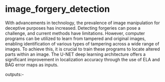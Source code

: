 # image_forgery_detection
With advancements in technology, the prevalence of image manipulation for deceptive purposes has increased. Detecting forgeries can pose a challenge, and current methods have limitations. However, computer programs can be utilized to learn from tampered and original images, enabling identification of various types of tampering across a wide range of images. To achieve this, it is crucial to train these programs to locate altered parts within an image. The U-NET deep learning architecture offers a significant improvement in localization accuracy through the use of ELA and BAG error maps as inputs.


outputs:-

